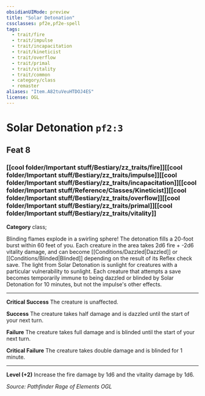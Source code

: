 ```yaml
---
obsidianUIMode: preview
title: "Solar Detonation"
cssclasses: pf2e,pf2e-spell
tags:
  - trait/fire
  - trait/impulse
  - trait/incapacitation
  - trait/kineticist
  - trait/overflow
  - trait/primal
  - trait/vitality
  - trait/common
  - category/class
  - remaster
aliases: "Item.A82tuVeuHTDOJ4ES"
license: OGL
---
```

# Solar Detonation `pf2:3`
## Feat 8
### [[cool folder/Important stuff/Bestiary/zz_traits/fire]][[cool folder/Important stuff/Bestiary/zz_traits/impulse]][[cool folder/Important stuff/Bestiary/zz_traits/incapacitation]][[cool folder/Important stuff/Reference/Classes/Kineticist]][[cool folder/Important stuff/Bestiary/zz_traits/overflow]][[cool folder/Important stuff/Bestiary/zz_traits/primal]][[cool folder/Important stuff/Bestiary/zz_traits/vitality]]

**Category** class; 




Blinding flames explode in a swirling sphere! The detonation fills a 20-foot burst within 60 feet of you. Each creature in the area takes 2d6 fire + -2d6 vitality damage, and can become [[Conditions/Dazzled|Dazzled]] or [[Conditions/Blinded|Blinded]] depending on the result of its Reflex check save. The light from Solar Detonation is sunlight for creatures with a particular vulnerability to sunlight. Each creature that attempts a save becomes temporarily immune to being dazzled or blinded by Solar Detonation for 10 minutes, but not the impulse's other effects.

* * *

**Critical Success** The creature is unaffected.

**Success** The creature takes half damage and is dazzled until the start of your next turn.

**Failure** The creature takes full damage and is blinded until the start of your next turn.

**Critical Failure** The creature takes double damage and is blinded for 1 minute.

* * *

**Level (+2)** Increase the fire damage by 1d6 and the vitality damage by 1d6.

*Source: Pathfinder Rage of Elements*
*OGL*